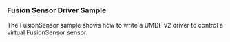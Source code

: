### Fusion Sensor Driver Sample

The FusionSensor sample shows how to write a UMDF v2 driver to control a virtual FusionSensor sensor.
